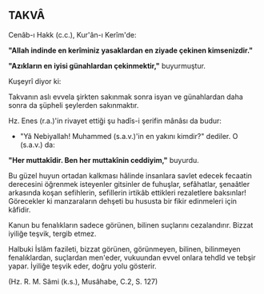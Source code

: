 ## TAKVÂ

Cenâb-ı Hakk (c.c.), Kur'ân-ı Kerîm'de:

**"Allah indinde en kerîminiz yasaklardan en ziyade çekinen kimsenizdir."**

**"Azıkların en iyisi günahlardan çekinmektir,"** buyurmuştur.

Kuşeyrî diyor ki:

Takvanın aslı evvela şirkten sakınmak sonra is­yan ve günahlardan daha sonra da şüpheli şeyler­den sakınmaktır.

Hz. Enes (r.a.)'in rivayet ettiği şu hadîs-i şerifin mânâsı da budur:

- "Yâ Nebiyallah! Muhammed (s.a.v.)'in en ya­kını kimdir?" dediler. O (s.a.v.) da:

**"Her muttakîdir. Ben her muttakînin ceddi­yim,"** buyurdu.

Bu güzel huyun ortadan kalkması hâlinde in­sanlara savlet edecek fecaatin derecesini öğrenmek isteyenler gitsinler de fuhuşlar, sefâhatlar, şenaâtler arkasında koşan sefihlerin, sefillerin irtikâb ettikleri rezaletlere baksınlar! Görecekler ki manzaraların dehşeti bu hususta bir fikir edinme­leri için kâfidir.

Kanun bu fenalıkların sadece görünen, bilinen suçlarını cezalandırır. Bizzat iyiliğe teşvik, tergib etmez.

Halbuki İslâm fazileti, bizzat görünen, görün­meyen, bilinen, bilinmeyen fenalıklardan, suçlar­dan men'eder, vukuundan evvel onlara tehdîd ve tebşir yapar. İyiliğe teşvik eder, doğru yolu göste­rir.

(Hz. R. M. Sâmi (k.s.), Musâhabe, C.2, S. 127)
